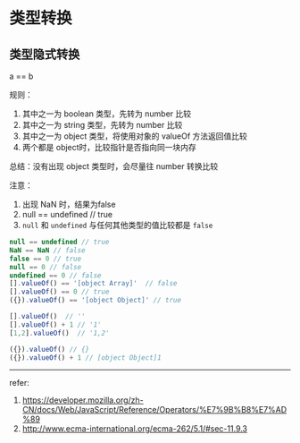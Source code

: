 # 类型转换

## 类型隐式转换

a == b

规则：
1. 其中之一为 boolean 类型，先转为 number 比较
2. 其中之一为 string 类型，先转为 number 比较
3. 其中之一为 object 类型，将使用对象的 valueOf 方法返回值比较
4. 两个都是 object时，比较指针是否指向同一块内存

总结：没有出现 object 类型时，会尽量往 number 转换比较

注意：
1. 出现 NaN 时，结果为false
2. null == undefined  // true
3. `null` 和 `undefined` 与任何其他类型的值比较都是 `false`

```javascript
null == undefined // true
NaN == NaN // false
false == 0 // true
null == 0 // false
undefined == 0 // false
[].valueOf() == '[object Array]'  // false
[].valueOf() == 0 // true
({}).valueOf() == '[object Object]' // true

[].valueOf()  // ''
[].valueOf() + 1 // '1'
[1,2].valueOf()  // '1,2'

({}).valueOf() // {}
({}).valueOf() + 1 // [object Object]1
```

---

refer:

1. https://developer.mozilla.org/zh-CN/docs/Web/JavaScript/Reference/Operators/%E7%9B%B8%E7%AD%89
2. http://www.ecma-international.org/ecma-262/5.1/#sec-11.9.3